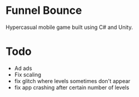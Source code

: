 # Funnel Bounce

Hypercasual mobile game built using C# and Unity.
# Todo
- Ad ads
- Fix scaling
- fix glitch where levels sometimes don't appear
- fix app crashing after certain number of levels
